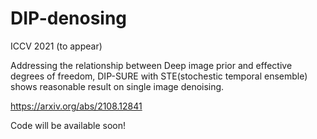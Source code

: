 # DIP-denosing

ICCV 2021 (to appear)

Addressing the relationship between Deep image prior and effective degrees of freedom, DIP-SURE with STE(stochestic temporal ensemble) shows reasonable result on single image denoising.

https://arxiv.org/abs/2108.12841

Code will be available soon!
